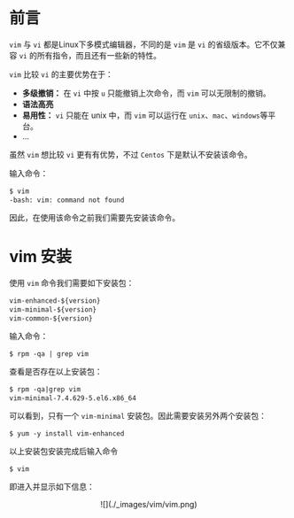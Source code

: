 # 前言

`vim` 与 `vi` 都是Linux下多模式编辑器，不同的是 `vim` 是 `vi` 的省级版本。它不仅兼容 `vi` 的所有指令，而且还有一些新的特性。

`vim` 比较 `vi` 的主要优势在于：

- **多级撤销：** 在 `vi` 中按 `u` 只能撤销上次命令，而 `vim` 可以无限制的撤销。
- **语法高亮**
- **易用性：** `vi` 只能在 unix 中，而 `vim` 可以运行在 `unix`、`mac`、`windows`等平台。
- ...

虽然 `vim` 想比较 `vi` 更有有优势，不过 `Centos` 下是默认不安装该命令。

输入命令：

```
$ vim
-bash: vim: command not found 
```

因此，在使用该命令之前我们需要先安装该命令。

# vim 安装

使用 `vim` 命令我们需要如下安装包：

```
vim-enhanced-${version}
vim-minimal-${version}
vim-common-${version}
```

输入命令：

```
$ rpm -qa | grep vim
```

查看是否存在以上安装包：

```
$ rpm -qa|grep vim
vim-minimal-7.4.629-5.el6.x86_64
```

可以看到，只有一个 `vim-minimal` 安装包。因此需要安装另外两个安装包：

```
$ yum -y install vim-enhanced
```

以上安装包安装完成后输入命令 

```
$ vim
```

即进入并显示如下信息：

<div align=center>![](./_images/vim/vim.png)

